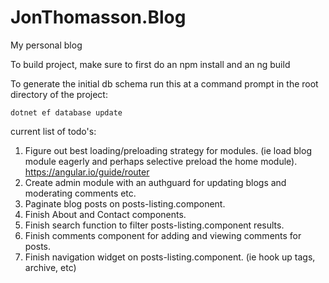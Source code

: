 # JonThomasson.Blog
My personal blog

To build project, make sure to first do an npm install and an ng build

To generate the initial db schema run this at a command prompt in the root directory of the project:

```dotnet ef database update```

current list of todo's:
1. Figure out best loading/preloading strategy for modules. (ie load blog module eagerly and perhaps selective preload the home module).
    https://angular.io/guide/router
2. Create admin module with an authguard for updating blogs and moderating comments etc.
3. Paginate blog posts on posts-listing.component.
4. Finish About and Contact components.
5. Finish search function to filter posts-listing.component results.
6. Finish comments component for adding and viewing comments for posts.
7. Finish navigation widget on posts-listing.component. (ie hook up tags, archive, etc)
